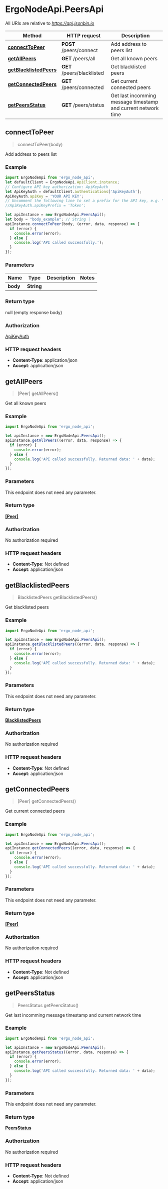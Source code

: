 # ErgoNodeApi.PeersApi

All URIs are relative to *https://api.jsonbin.io*

Method | HTTP request | Description
------------- | ------------- | -------------
[**connectToPeer**](PeersApi.md#connectToPeer) | **POST** /peers/connect | Add address to peers list
[**getAllPeers**](PeersApi.md#getAllPeers) | **GET** /peers/all | Get all known peers
[**getBlacklistedPeers**](PeersApi.md#getBlacklistedPeers) | **GET** /peers/blacklisted | Get blacklisted peers
[**getConnectedPeers**](PeersApi.md#getConnectedPeers) | **GET** /peers/connected | Get current connected peers
[**getPeersStatus**](PeersApi.md#getPeersStatus) | **GET** /peers/status | Get last incomming message timestamp and current network time



## connectToPeer

> connectToPeer(body)

Add address to peers list

### Example

```javascript
import ErgoNodeApi from 'ergo_node_api';
let defaultClient = ErgoNodeApi.ApiClient.instance;
// Configure API key authorization: ApiKeyAuth
let ApiKeyAuth = defaultClient.authentications['ApiKeyAuth'];
ApiKeyAuth.apiKey = 'YOUR API KEY';
// Uncomment the following line to set a prefix for the API key, e.g. "Token" (defaults to null)
//ApiKeyAuth.apiKeyPrefix = 'Token';

let apiInstance = new ErgoNodeApi.PeersApi();
let body = "body_example"; // String | 
apiInstance.connectToPeer(body, (error, data, response) => {
  if (error) {
    console.error(error);
  } else {
    console.log('API called successfully.');
  }
});
```

### Parameters


Name | Type | Description  | Notes
------------- | ------------- | ------------- | -------------
 **body** | **String**|  | 

### Return type

null (empty response body)

### Authorization

[ApiKeyAuth](../README.md#ApiKeyAuth)

### HTTP request headers

- **Content-Type**: application/json
- **Accept**: application/json


## getAllPeers

> [Peer] getAllPeers()

Get all known peers

### Example

```javascript
import ErgoNodeApi from 'ergo_node_api';

let apiInstance = new ErgoNodeApi.PeersApi();
apiInstance.getAllPeers((error, data, response) => {
  if (error) {
    console.error(error);
  } else {
    console.log('API called successfully. Returned data: ' + data);
  }
});
```

### Parameters

This endpoint does not need any parameter.

### Return type

[**[Peer]**](Peer.md)

### Authorization

No authorization required

### HTTP request headers

- **Content-Type**: Not defined
- **Accept**: application/json


## getBlacklistedPeers

> BlacklistedPeers getBlacklistedPeers()

Get blacklisted peers

### Example

```javascript
import ErgoNodeApi from 'ergo_node_api';

let apiInstance = new ErgoNodeApi.PeersApi();
apiInstance.getBlacklistedPeers((error, data, response) => {
  if (error) {
    console.error(error);
  } else {
    console.log('API called successfully. Returned data: ' + data);
  }
});
```

### Parameters

This endpoint does not need any parameter.

### Return type

[**BlacklistedPeers**](BlacklistedPeers.md)

### Authorization

No authorization required

### HTTP request headers

- **Content-Type**: Not defined
- **Accept**: application/json


## getConnectedPeers

> [Peer] getConnectedPeers()

Get current connected peers

### Example

```javascript
import ErgoNodeApi from 'ergo_node_api';

let apiInstance = new ErgoNodeApi.PeersApi();
apiInstance.getConnectedPeers((error, data, response) => {
  if (error) {
    console.error(error);
  } else {
    console.log('API called successfully. Returned data: ' + data);
  }
});
```

### Parameters

This endpoint does not need any parameter.

### Return type

[**[Peer]**](Peer.md)

### Authorization

No authorization required

### HTTP request headers

- **Content-Type**: Not defined
- **Accept**: application/json


## getPeersStatus

> PeersStatus getPeersStatus()

Get last incomming message timestamp and current network time

### Example

```javascript
import ErgoNodeApi from 'ergo_node_api';

let apiInstance = new ErgoNodeApi.PeersApi();
apiInstance.getPeersStatus((error, data, response) => {
  if (error) {
    console.error(error);
  } else {
    console.log('API called successfully. Returned data: ' + data);
  }
});
```

### Parameters

This endpoint does not need any parameter.

### Return type

[**PeersStatus**](PeersStatus.md)

### Authorization

No authorization required

### HTTP request headers

- **Content-Type**: Not defined
- **Accept**: application/json

